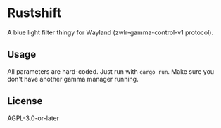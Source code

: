 # Rustshift

A blue light filter thingy for Wayland (zwlr-gamma-control-v1 protocol).

## Usage

All parameters are hard-coded. Just run with `cargo run`. Make sure you don't have another gamma manager running.

## License

AGPL-3.0-or-later
